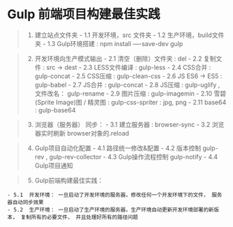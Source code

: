 # Gulp 前端项目构建最佳实践 

> 1. 建立站点文件夹
	- 1.1 开发环境，src 文件夹
	- 1.2 生产环境，build文件夹
	- 1.3 Gulp环境搭建  : npm install —-save-dev gulp

> 2. 开发环境向生产模式输出
	- 2.1 清空（删除）文件夹 : del
	- 2.2 复制文件  :  src -> dest
	- 2.3 LESS文件编译  :  gulp-less
	- 2.4 CSS合并 : gulp-concat
	- 2.5 CSS压缩 : gulp-clean-css 
	- 2.6 JS ES6 -> ES5  : gulp-babel
	- 2.7 JS合并 : gulp-concat
	- 2.8 JS压缩 : gulp-uglify , 文件改名： gulp-rename
	- 2.9 图片压缩 : gulp-imagemin
    - 2.10 雪碧(Sprite Image)图 / 精灵图 : gulp-css-spriter : jpg, png 
    - 2.11 base64 : gulp-base64


> 3. 浏览器（服务器） 同步：
	- 3.1 建立服务器 : browser-sync 
	- 3.2 浏览器实时刷新  browser对象的.reload


> 4. Gulp项目自动化配置
	- 4.1 路径统一修改&配置
	- 4.2 版本控制 gulp-rev , gulp-rev-collector
	- 4.3 Gulp操作流程控制 gulp-notify
	- 4.4 Gulp项目通知



> 5. Gulp前端构建最佳实践： 

	- 5.1  开发环境： 一旦启动了开发环境的服务器，修改任何一个开发环境下的文件， 服务器自动同步效果
	- 5.2  生产环境： 一旦启动了生产环境的服务器，生产环境自动更新开发环境部署的新版本， 复制所有的必要文件， 并且处理好所有的路径问题






